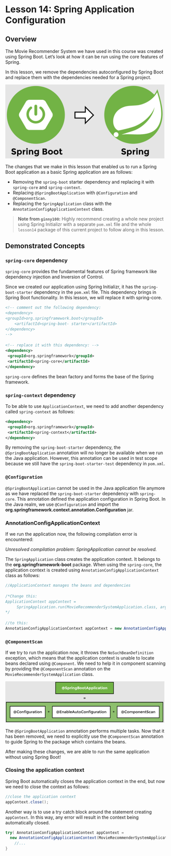 # Lesson 14: Spring Application Configuration

## Overview

The Movie Recommender System we have used in this course was created using Spring Boot. Let’s look at how it can be run using the core features of Spring.

In this lesson, we remove the dependencies autoconfigured by Spring Boot and replace them with the dependencies needed for a Spring project.

<img src="./images/img1.png" width="500">

The changes that we make in this lesson that enabled us to run a Spring Boot application as a basic Spring application are as follows:

- Removing the `spring-boot` starter dependency and replacing it with `spring-core` and `spring-context`.
- Replacing `@SpringBootApplication` with `@Configuration` and `@ComponentScan`.
- Replacing the `SpringApplication` class with the `AnnotationConfigApplicationContext` class.

> __Note from `ginny100`:__ Highly recommend creating a whole new project using Spring Initializr with a separate `pom.xml` file and the whole `lesson14` package of this current project to follow along in this lesson.

## Demonstrated Concepts

### `spring-core` dependency

`spring-core` provides the fundamental features of Spring framework like dependency injection and Inversion of Control.

Since we created our application using Spring Initializr, it has the `spring-boot-starter` dependency in the `pom.xml` file. This dependency brings in Spring Boot functionality. In this lesson, we will replace it with spring-core.

```xml
<!-- comment out the following dependency:
<dependency>
<groupId>org.springframework.boot</groupId>
    <artifactId>spring-boot- starter</artifactId>
</dependency>   
-->

<!-- replace it with this dependency: -->
<dependency>
 <groupId>org.springframework</groupId>
 <artifactId>spring-core</artifactId>
</dependency>
```

`spring-core` defines the bean factory and forms the base of the Spring framework.

### `spring-context` dependency

To be able to use `ApplicationContext`, we need to add another dependency called `spring-context` as follows:

```xml
<dependency>
 <groupId>org.springframework</groupId>
 <artifactId>spring-context</artifactId>
</dependency>
```

By removing the `spring-boot-starter` dependency, the `@SpringBootApplication` annotation will no longer be available when we run the Java application. However, this annotation can be used in test scope because we still have the `spring-boot-starter-test` dependency in `pom.xml`.

### `@Configuration`

`@SpringBootApplication` cannot be used in the Java application file anymore as we have replaced the `spring-boot-starter` dependency with `spring-core`. This annotation defined the application configuration in Spring Boot. In the Java realm, we use `@Configuration` and import the __org.springframework.context.annotation.Configuration__ jar.

### AnnotationConfigApplicationContext

If we run the application now, the following compilation error is encountered:

_Unresolved compilation problem: SpringApplication cannot be resolved._

The `SpringApplication` class creates the application context. It belongs to the __org.springframework-boot__ package. When using the `spring-core`, the application context is created using `AnnotationConfigApplicationContext` class as follows:

```java
//ApplicationContext manages the beans and dependencies

/*Change this:
ApplicationContext appContext =              
     SpringApplication.run(MovieRecommenderSystemApplication.class, args);
*/

//to this:
AnnotationConfigApplicationContext appContext = new AnnotationConfigApplicationContext(MovieRecommenderSystemApplication.class);
```

### `@ComponentScan`

If we try to run the application now, it throws the `NoSuchBeanDefinition` exception, which means that the application context is unable to locate beans declared using `@Component`. We need to help it in component scanning by providing the `@ComponentScan` annotation on the `MovieRecommenderSystemApplication` class.

<img src="./images/img2.png" width="500">

The `@SpringBootApplication` annotation performs multiple tasks. Now that it has been removed, we need to explicitly use the `@ComponentScan` annotation to guide Spring to the package which contains the beans.

After making these changes, we are able to run the same application without using Spring Boot!

### Closing the application context

Spring Boot automatically closes the application context in the end, but now we need to close the context as follows:

```java
//close the application context
appContext.close();
```

Another way is to use a try catch block around the statement creating `appContext`. In this way, any error will result in the context being automatically closed.

```java
try( AnnotationConfigApplicationContext appContext = 
  new AnnotationConfigApplicationContext(MovieRecommenderSystemApplication.class)) {
    //...
}
```